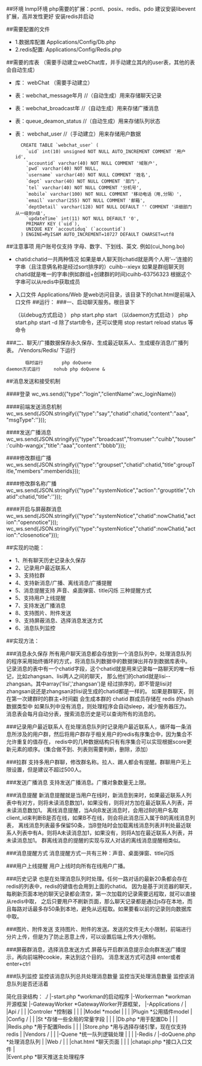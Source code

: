 ##环境
lnmp环境
php需要的扩展：pcntl、posix、redis、pdo
建议安装libevent扩展，高并发性更好
安装redis并启动

##需要配置的文件
- 1.数据库配置 Applications/Config/Db.php
- 2.redis配置: Applications/Config/Redis.php

##需要的库表 
（需要手动建立webChat库，并手动建立其内的user表，其他的表会自动生成）
- 库： webChat （需要手动建立）
- 表：webchat_message年月       //（自动生成）用来存储聊天记录
- 表：webchat_broadcast年       //（自动生成）用来存储广播消息
- 表：queue_deamon_status  //（自动生成）用来存储队列状态
- 表： webchat_user		 //（手动建立）用来存储用户数据

  		CREATE TABLE `webchat_user` (
		  `uid` int(10) unsigned NOT NULL AUTO_INCREMENT COMMENT '用户id',
		  `accountid` varchar(40) NOT NULL COMMENT '域账户',
		  `pwd` varchar(40) NOT NULL,
		  `username` varchar(40) NOT NULL COMMENT '姓名',
		  `dept` varchar(40) NOT NULL COMMENT '部门',
		  `tel` varchar(40) NOT NULL COMMENT '分机号',
		  `mobile` varchar(100) NOT NULL COMMENT '移动电话（用,分隔）',
		  `email` varchar(255) NOT NULL COMMENT '邮箱',
		  `deptDetail` varchar(128) NOT NULL DEFAULT '' COMMENT '详细部门从一级到n级',
		  `updateTime` int(11) NOT NULL DEFAULT '0',
		  PRIMARY KEY (`uid`),
		  UNIQUE KEY `accoutiduq` (`accountid`)
		) ENGINE=MyISAM AUTO_INCREMENT=10727 DEFAULT CHARSET=utf8


##注意事项
用户账号仅支持 字母、数字、下划线、英文.  例如(cui_hong.bo)
- chatid:chatid一共两种情况
	       如果是单人聊天则chatid就是两个人用‘--’连接的字串（且注意俩名称是经过sort排序的）cuihb--xieyx
	       如果是群组聊天则chatid就是唯一的字串(例如群组+创建群的时间)cuihb-63756323 根据这个字串可以从redis中获取成员

- 入口文件
		   Applications/Web 是web访问目录，该目录下的chat.html是前端入口文件
##运行：
###一、启动聊天服务。根目录下

	（以debug方式启动 ） 
	php start.php start
	（以daemon方式启动  ）
	php start.php start -d
	除了start命令，还可以使用 stop restart reload status 等命令
	
###二、聊天/广播数据保存永久保存、生成最近联系人、生成缓存消息/广播列表。
	/Vendors/Redis/ 下运行

           临时运行    	  php doQuene 
	daemon方式运行     nohub php doQuene &


##消息发送和接受机制
 
####登录
	wc_ws.send({"type":"login","clientName":wc_loginName})
	
####前端发送消息机制
	wc_ws.send(JSON.stringify({"type":"say","chatid":chatid,"content":"aaa", "msgType":''}));

####发送广播消息
	wc_ws.send(JSON.stringify({"type":"broadcast","fromuser":"cuihb","touser":'cuihb-wangjx',"title":"aaa","content":"bbbb"}));

####修改群组广播
	wc_ws.send(JSON.stringify({"type":"groupset","chatid":chatid,"title":groupTitle,"members":memberids}));

####修改群名称广播
	wc_ws.send(JSON.stringify({"type":"systemNotice","action":"grouptitle","chatid":chatid,"title":''}));

####开启与屏蔽群消息
	wc_ws.send(JSON.stringify({"type":"systemNotice","chatid":nowChatid,"action":"opennotice"}));
	wc_ws.send(JSON.stringify({"type":"systemNotice","chatid":nowChatid,"action":"closenotice"}));


##实现的功能：
- 1、所有聊天历史记录永久保存
- 2、记录用户最近联系人
- 3、支持拉群
- 4、支持新消息/广播、离线消息/广播提醒
- 5、消息提醒支持 声音、桌面弹窗、title闪烁 三种提醒方式
- 5、支持用户上线提醒
- 7、支持发送广播消息
- 8、支持图片、附件发送
- 9、支持屏蔽消息、选择消息发送方式
- 6、消息队列监控

##实现方法：

###消息永久保存
 所有用户聊天消息都会存放到一个消息队列中，处理消息队列的程序采用始终循环的方式，将消息队列数据中的数据弹出并存到数据库表中。
 记录消息的表中有一个chatid字段，这个chatid就是用来记录每一路聊天的唯一标记，比如zhangsan、lisi两人之间的聊天，
 那么他们的chatid就是lisi--zhangsan。其中array('lisi','zhangsan')是
 经过排序的，即不管是lisi对zhangsan说还是zhangsan对lisi说生成的chatid都是一样的。
 如果是群聊天，则在第一次建群时的群主+时间戳 会生成本群的 chatid 群成员存储在 redis 的hash数据类型中
 如果队列中没有消息，则处理程序会自动sleep，减少服务器压力。
 消息表会每月自动分表，搜索消息历史是可以查询所有的消息的。

  
###记录用户最近联系人
 在处理消息队列时记录用户最近联系人，循环每一条消息所涉及的用户群，然后将用户群存于相关用户的redis有序集合中，因为集合不允许重复的值存在，
redis中的几种数据结构只有有序集合可以实现根据score更新元素的顺序。（集合做不到、列表则需要判断，删除，添加）

###拉群
支持多用户群聊，修改群名称。拉人、踢人都会有提醒。群聊用户无上限设置，但是建议不超过500人。

###发送广播消息
支持发送广播消息。广播对象数量无上限。

###消息提醒
新消息提醒就是当用户在线时，新消息到来时，如果最近联系人列表中有对方，则将未读消息数加1，如果没有，则将对方加在最近联系人列表，并未读消息数加1。
离线消息提醒，当A向B发送消息时，会用过B的用户名取client_id来判断B是否在线，如果B不在线，则会将此消息压入属于B的离线消息列表，
离线消息列表最多保留50条，当B登陆时会加载离线消息列表并判处最近联系人列表中有A，则将A未读消息加1，如果没有，则将A加在最近联系人列表，并未读消息加1。
群离线消息的提醒的实现与双人对话的离线消息提醒相类似。

###消息提醒方式
消息提醒方式一共有三种：声音、桌面弹窗、title闪烁

###用户上线提醒
 用户上线时向所有在线用户广播。

###历史记录
 也是在处理消息队列时处理。任何一路对话的最新20条都会存在redis的列表中，redis的键值也会用到上面的chatid。
 因为是基于浏览器的聊天，每刷新页面本地的聊天记录都会清空，第一次加载的记录需要远程取，就可以直接从redis中取，
 之后只要用户不刷新页面，那么聊天记录都是通过js存在本地，而且每路对话最多存50条到本地，避免从远程取。如果要看以前的记录则向数据库中取。
 
###图片、附件发送
支持图片、附件的发送。发送的文件无大小限制，前端进行分片上传，但是为了防止恶意上传，可以设置后端上传大小限制。

###屏蔽群消息，选择消息发送方式
屏蔽与开启群消息提示会向群发送广播提示，再向前端种cookie，来达到这个目的。
消息发送方式可选择 enter或者enter+ctrl

###队列监控
 监控该消息队列总共处理消息数量
 监控当天处理消息数量
 监控该消息队列是否还活着

简化目录结构：
./ 
   |-start.php   *workman的启动程序
   |-Workerman   *workman开源框架
   |-GatewayWorker	*GatewayWorker开源框架，
   |-Applications / |
    				|Api / |
    				|      |Controler	*控制器
					|      |
					|      |Model	*model
					|      |
					|      |Plugin	*公用插件model
					|
					|Config /  |
					|		   |St	*存储一些全局的常量字段
					|		   |
					|		   |Db.php *用于配置Db
					|		   |
					|		   |Redis.php	*用于配置Redis
					|		   |
					|		   |Store.php	*用与选择存储引擎，现在仅支持redis
					|
					|Vendors / |
					|		   |-Quene	*统一队列逻辑处理
					|		   |
					|		   |-Redis / |-doQuene.php	*处理消息队列
					|
					|Web / | 
					|      |chat.html	*聊天页面
					|      |
					|      |chatapi.php	*接口入口文件
					|	
					|Event.php	*聊天推送主处理程序
   
   
   
   
   